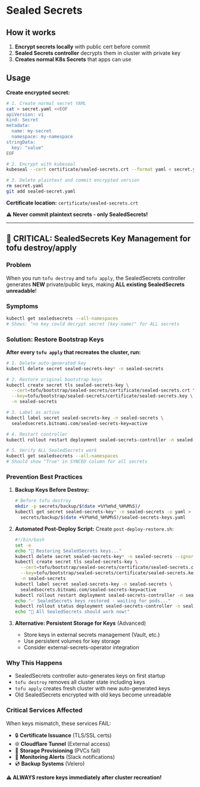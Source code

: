 # Sealed Secrets

## How it works
1. **Encrypt secrets locally** with public cert before commit
2. **Sealed Secrets controller** decrypts them in cluster with private key
3. **Creates normal K8s Secrets** that apps can use

## Usage

**Create encrypted secret:**
```bash
# 1. Create normal secret YAML
cat > secret.yaml <<EOF
apiVersion: v1
kind: Secret
metadata:
  name: my-secret
  namespace: my-namespace
stringData:
  key: "value"
EOF

# 2. Encrypt with kubeseal
kubeseal --cert certificate/sealed-secrets.crt --format yaml < secret.yaml > sealed-secret.yaml

# 3. Delete plaintext and commit encrypted version
rm secret.yaml
git add sealed-secret.yaml
```

**Certificate location:** `certificate/sealed-secrets.crt`

**⚠️ Never commit plaintext secrets - only SealedSecrets!**

---

## 🚨 CRITICAL: SealedSecrets Key Management for tofu destroy/apply

### Problem
When you run `tofu destroy` and `tofu apply`, the SealedSecrets controller generates **NEW** private/public keys, making **ALL existing SealedSecrets unreadable**!

### Symptoms
```bash
kubectl get sealedsecrets --all-namespaces
# Shows: "no key could decrypt secret (key-name)" for ALL secrets
```

### Solution: Restore Bootstrap Keys

**After every `tofu apply` that recreates the cluster, run:**

```bash
# 1. Delete auto-generated key
kubectl delete secret sealed-secrets-key* -n sealed-secrets

# 2. Restore original bootstrap keys
kubectl create secret tls sealed-secrets-key \
  --cert=tofu/bootstrap/sealed-secrets/certificate/sealed-secrets.crt \
  --key=tofu/bootstrap/sealed-secrets/certificate/sealed-secrets.key \
  -n sealed-secrets

# 3. Label as active
kubectl label secret sealed-secrets-key -n sealed-secrets \
  sealedsecrets.bitnami.com/sealed-secrets-key=active

# 4. Restart controller
kubectl rollout restart deployment sealed-secrets-controller -n sealed-secrets

# 5. Verify ALL SealedSecrets work
kubectl get sealedsecrets --all-namespaces
# Should show "True" in SYNCED column for all secrets
```

### Prevention Best Practices

1. **Backup Keys Before Destroy:**
   ```bash
   # Before tofu destroy
   mkdir -p secrets/backup/$(date +%Y%m%d_%H%M%S)/
   kubectl get secret sealed-secrets-key* -n sealed-secrets -o yaml > \
     secrets/backup/$(date +%Y%m%d_%H%M%S)/sealed-secrets-keys.yaml
   ```

2. **Automated Post-Deploy Script:**
   Create `post-deploy-restore.sh`:
   ```bash
   #!/bin/bash
   set -e
   echo "🔧 Restoring SealedSecrets keys..."
   kubectl delete secret sealed-secrets-key* -n sealed-secrets --ignore-not-found
   kubectl create secret tls sealed-secrets-key \
     --cert=tofu/bootstrap/sealed-secrets/certificate/sealed-secrets.crt \
     --key=tofu/bootstrap/sealed-secrets/certificate/sealed-secrets.key \
     -n sealed-secrets
   kubectl label secret sealed-secrets-key -n sealed-secrets \
     sealedsecrets.bitnami.com/sealed-secrets-key=active
   kubectl rollout restart deployment sealed-secrets-controller -n sealed-secrets
   echo "✅ SealedSecrets keys restored - waiting for pods..."
   kubectl rollout status deployment sealed-secrets-controller -n sealed-secrets
   echo "🎉 All SealedSecrets should work now!"
   ```

3. **Alternative: Persistent Storage for Keys** (Advanced)
   - Store keys in external secrets management (Vault, etc.)
   - Use persistent volumes for key storage
   - Consider external-secrets-operator integration

### Why This Happens
- SealedSecrets controller auto-generates keys on first startup
- `tofu destroy` removes all cluster state including keys
- `tofu apply` creates fresh cluster with new auto-generated keys
- Old SealedSecrets encrypted with old keys become unreadable

### Critical Services Affected
When keys mismatch, these services FAIL:
- 🔒 **Certificate Issuance** (TLS/SSL certs)
- 🌐 **Cloudflare Tunnel** (External access)  
- 💾 **Storage Provisioning** (PVCs fail)
- 📢 **Monitoring Alerts** (Slack notifications)
- 💿 **Backup Systems** (Velero)

**⚠️ ALWAYS restore keys immediately after cluster recreation!**
